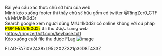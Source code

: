 Bài yêu cầu xác thực chủ sở hữu của web  
Mình kéo xuống footer thì thấy chủ sở hữu gồm có twitter @RingZer0_CTF và MrUn1k0d3r  
Search google xem người dùng MrUn1k0d3r có online không  với cú pháp <mark>PGP MrUn1k0d3r</mark> thì thu được trang web (https://ringzer0ctf.com/keybase.txt)  
Kéo xuống cuối file thu được FLag
![image](https://github.com/thieptrans/RingZero/assets/118431215/9a562ea9-125f-4601-969d-04f953b73961)  

FLAG-7A7i0V2438xL95z2X2Z321p30D8T433Z
